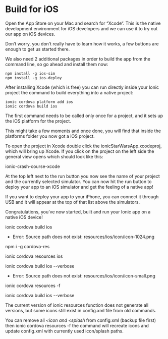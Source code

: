 
# Build for iOS

Open the App Store on your Mac and search for “Xcode“. This is the native development environment for iOS developers and we can use it to try out our app on iOS devices.

Don’t worry, you don’t really have to learn how it works, a few buttons are enough to get us started there.

We also need 2 additional packages in order to build the app from the command line, so go ahead and install them now:

```
npm install -g ios-sim
npm install -g ios-deploy
```

After installing Xcode (which is free) you can run directly inside your Ionic project the command to build everything into a native project:

```
ionic cordova platform add ios
ionic cordova build ios
```

The first command needs to be called only once for a project, and it sets up the iOS platform for the project.

This might take a few moments and once done, you will find that inside the platforms folder you now got a iOS project.

To open the project in Xcode double click the ionicStarWarsApp.xcodeproj, which will bring up Xcode. If you click on the project on the left side the general view opens which should look like this:

ionic-crash-course-xcode


At the top left next to the run button you now see the name of your project and the currently selected simulator. You can now hit the run button to deploy your app to an iOS simulator and get the feeling of a native app!

If you want to deploy your app to your iPhone, you can connect it through USB and it will appear at the top of that list above the simulators.

Congratulations, you’ve now started, built and run your Ionic app on a native iOS device!


ionic cordova build ios


- Error: Source path does not exist: resources/ios/icon/icon-1024.png

npm i -g cordova-res

ionic cordova resources ios

ionic cordova build ios --verbose

- Error: Source path does not exist: resources/ios/icon/icon-small.png

ionic cordova resources -f

ionic cordova build ios --verbose


The current version of ionic resources function does not generate all versions, but some icons still exist in config.xml file from old commands.

You can remove all *<icon and <splash* from config.xml (backup file first) then
ionic cordova resources -f
the command will recreate icons and update config.xml with currently used icon/splash paths.



